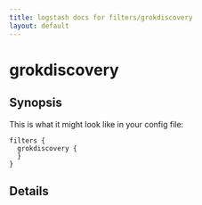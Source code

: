 ```yaml
---
title: logstash docs for filters/grokdiscovery
layout: default
---
```

# grokdiscovery



## Synopsis

This is what it might look like in your config file:

    filters {
      grokdiscovery {
      }
    }

## Details

